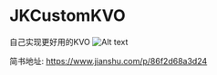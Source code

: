 # JKCustomKVO
自己实现更好用的KVO
![Alt text](https://upload-images.jianshu.io/upload_images/3819957-9b44b154791ec007.png?imageMogr2/auto-orient/strip%7CimageView2/2/w/700)

简书地址: https://www.jianshu.com/p/86f2d68a3d24
